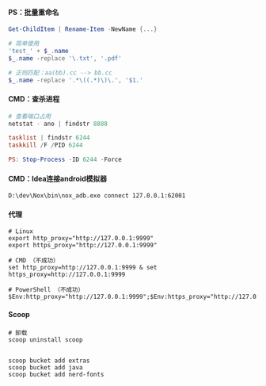 #### PS：批量重命名

```powershell
Get-ChildItem | Rename-Item -NewName {...}

# 简单使用
'test_' + $_.name
$_.name -replace '\.txt', '.pdf'

# 正则匹配：aa(bb).cc --> bb.cc
$_.name -replace '.*\((.*)\)\.', '$1.'
```

#### CMD：查杀进程

```powershell
# 查看端口占用
netstat - ano | findstr 8888

tasklist | findstr 6244
taskkill /F /PID 6244

PS: Stop-Process -ID 6244 -Force
```

#### CMD：Idea连接android模拟器

```
D:\dev\Nox\bin\nox_adb.exe connect 127.0.0.1:62001
```

#### 代理

```
# Linux
export http_proxy="http://127.0.0.1:9999"
export https_proxy="http://127.0.0.1:9999"

# CMD （不成功）
set http_proxy=http://127.0.0.1:9999 & set https_proxy=http://127.0.0.1:9999

# PowerShell （不成功）
$Env:http_proxy="http://127.0.0.1:9999";$Env:https_proxy="http://127.0.0.1:9999"
```

#### Scoop

```
# 卸载
scoop uninstall scoop


scoop bucket add extras
scoop bucket add java
scoop bucket add nerd-fonts
```
